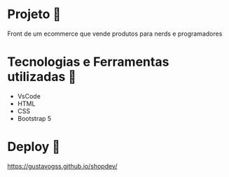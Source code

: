 # Projeto :rocket:
Front de um ecommerce que vende produtos para nerds e programadores

# Tecnologias e Ferramentas utilizadas :robot:
- VsCode
- HTML
- CSS
- Bootstrap 5

# Deploy :runner:
https://gustavogss.github.io/shopdev/